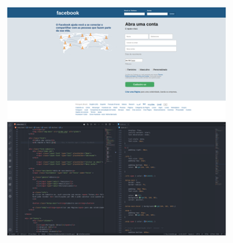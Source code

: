 <h1 align="center">
    <img alt="Be The Hero" src="https://github.com/michelbernardods/clonefacebook/blob/master/cloneface.png"  />
    <img alt="Be The Hero" src="https://github.com/michelbernardods/clonefacebook/blob/master/facecode.png"  />
</h1>
